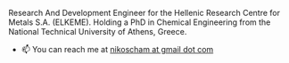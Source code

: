 <!-- - 👋 Hi, I’m Nikos. I’m a Chemical Engineer, PhD
- 👀 I'm interested in computational modeling and machine learning
- ⚡ Fun fact: I love listening to music and playing the guitar! 🎸 -->
Research And Development Engineer for the Hellenic Research Centre for Metals S.A. (ELKEME). Holding a PhD in Chemical Engineering from the National Technical University of Athens, Greece.
- 📫 You can reach me at <a href="mailto:nikoscham@gmail.com">nikoscham at gmail dot com</a>

<!---
- 🌱 I’m currently learning ...
- 💞️ I’m looking to collaborate on ...
--->

<!---
nikoscham/nikoscham is a ✨ special ✨ repository because its `README.md` (this file) appears on your GitHub profile.
You can click the Preview link to take a look at your changes.
--->
